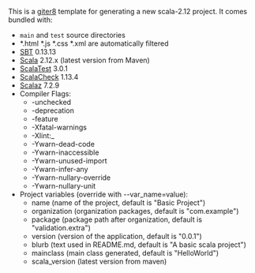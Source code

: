 This is a [giter8](https://github.com/n8han/giter8) template for generating a new scala-2.12 project. It comes bundled with:

* `main` and `test` source directories
* *.html *.js *.css *.xml are automatically filtered
* [SBT](http://www.scala-sbt.org) 0.13.13
* [Scala](http://scala-lang.org) 2.12.x (latest version from Maven)
* [ScalaTest](http://www.scalatest.org) 3.0.1
* [ScalaCheck](http://www.scalacheck.org) 1.13.4
* [Scalaz](https://github.com/scalaz/scalaz) 7.2.9
* Compiler Flags:
    * -unchecked
    * -deprecation
    * -feature
    * -Xfatal-warnings
    * -Xlint:_
    * -Ywarn-dead-code
    * -Ywarn-inaccessible
    * -Ywarn-unused-import
    * -Ywarn-infer-any
    * -Ywarn-nullary-override
    * -Ywarn-nullary-unit
* Project variables (override with --var_name=value):
    * name (name of the project, default is "Basic Project")
    * organization (organization packages, default is "com.example")
    * package (package path after organization, default is "validation.extra")
    * version (version of the application, default is "0.0.1")
    * blurb (text used in README.md, default is "A basic scala project")
    * mainclass (main class generated, default is "HelloWorld")
    * scala_version (latest version from maven)
